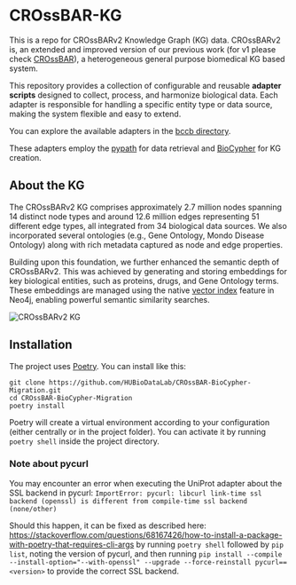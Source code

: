 # CROssBAR-KG
This is a repo for CROssBARv2 Knowledge Graph (KG) data. CROssBARv2 is, an extended and improved version of our previous work (for v1 please check [CROssBAR](https://github.com/cansyl/CROssBAR)), a heterogeneous general purpose biomedical KG based system. 

This repository provides a collection of configurable and reusable **adapter scripts** designed to collect, process, and harmonize biological data. Each adapter is responsible for handling a specific entity type or data source, making the system flexible and easy to extend.  

You can explore the available adapters in the [bccb directory](/bccb).

These adapters employ the [pypath](https://github.com/saezlab/pypath) for data retrieval and [BioCypher](https://github.com/biocypher/biocypher) for KG creation.


## About the KG

The CROssBARv2 KG comprises approximately 2.7 million nodes spanning 14 distinct node types and around 12.6 million edges representing 51 different edge types, all integrated from 34 biological data sources. We also incorporated several ontologies (e.g., Gene Ontology, Mondo Disease Ontology) along with rich metadata captured as node and edge properties.

Building upon this foundation, we further enhanced the semantic depth of CROssBARv2. This was achieved by generating and storing embeddings for key biological entities, such as proteins, drugs, and Gene Ontology terms. These embeddings are managed using the native [vector index](https://neo4j.com/developer/genai-ecosystem/vector-search/) feature in Neo4j, enabling powerful semantic similarity searches.

![CROssBARv2 KG](https://crossbarv2.hubiodatalab.com/static/images/crossbar-schema.png)

## Installation
The project uses [Poetry](https://python-poetry.org). You can install like this:

```
git clone https://github.com/HUBioDataLab/CROssBAR-BioCypher-Migration.git
cd CROssBAR-BioCypher-Migration
poetry install
```

Poetry will create a virtual environment according to your configuration (either centrally or in the project folder). You can activate it by running `poetry shell` inside the project directory.

### Note about pycurl
You may encounter an error when executing the UniProt adapter about the SSL
backend in pycurl: `ImportError: pycurl: libcurl link-time ssl backend (openssl)
is different from compile-time ssl backend (none/other)`

Should this happen, it can be fixed as described here:
https://stackoverflow.com/questions/68167426/how-to-install-a-package-with-poetry-that-requires-cli-args
by running `poetry shell` followed by `pip list`, noting the version of pycurl,
and then running `pip install --compile --install-option="--with-openssl"
--upgrade --force-reinstall pycurl==<version>` to provide the correct SSL
backend.
